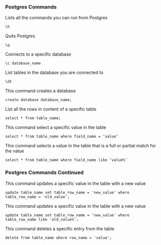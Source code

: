 ### Postgres Commands

Lists all the commands you can run from Postgres

`\h`

Quits Postgres

`\q`

Connects to a specific database

`\c database_name`

List tables in the database you are connected to

`\dt`

This command creates a database

`create database database_name;`

List all the rows in content of a specific table

`select * from table_name;`

This command select a specific value in the table

`select * from table_name where field_name = ‘value’`

This command selects a value in the table that is a full or partial match for the value

`select * from table_name where field_name like ‘value%’`


### Postgres Commands Continued

This command updates a specific value in the table with a new value

`update table_name set table_row_name = 'new_value' where table_row_name = 'old_value';`

This command updates a specific value in the table with a new value

`update table_name set table_row_name = 'new_value' where table_row_name like 'old_value%';`

This command deletes a specific entry from the table

`delete from table_name where row_name = 'value';`

